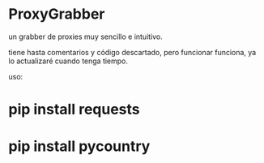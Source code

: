# ProxyGrabber
un grabber de proxies muy sencillo e intuitivo.


tiene hasta comentarios y código descartado, pero funcionar funciona, ya lo actualizaré cuando tenga tiempo.


uso:

# pip install requests

# pip install pycountry
